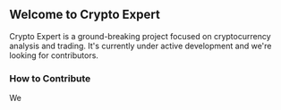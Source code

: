 ## Welcome to Crypto Expert
Crypto Expert is a ground-breaking project focused on cryptocurrency analysis and trading. It's currently under active development and we're looking for contributors.

### How to Contribute
We 